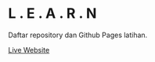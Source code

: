 # L . E . A . R . N

Daftar repository dan Github Pages latihan.

[Live Website](https://elamaravati.github.io/)